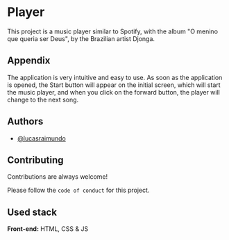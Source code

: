 
# Player

This project is a music player similar to Spotify, with the album "O menino que queria ser Deus", by the Brazilian artist Djonga.


## Appendix

The application is very intuitive and easy to use. As soon as the application is opened, the Start button will appear on the initial screen, which will start the music player, and when you click on the forward button, the player will change to the next song.

## Authors

- [@lucasraimundo](https://github.com/LucasRaimundo)


## Contributing

Contributions are always welcome!


Please follow the `code of conduct` for this project.


## Used stack

**Front-end:** HTML, CSS & JS



